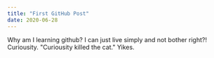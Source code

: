 ```yaml
---
title: "First GitHub Post"
date: 2020-06-28
---
```

Why am I learning github? I can just live simply and not bother right?! Curiousity. "Curiousity killed the cat." Yikes.
